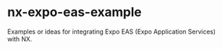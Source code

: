 # nx-expo-eas-example
Examples or ideas for integrating Expo EAS (Expo Application Services) with NX.
